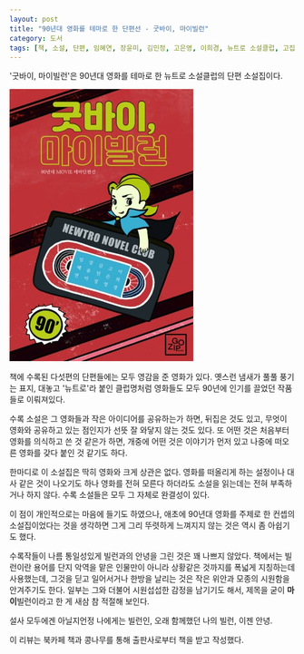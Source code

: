 ```yaml
---
layout: post
title: "90년대 영화를 테마로 한 단편선 - 굿바이, 마이빌런"
category: 도서
tags: [책, 소설, 단편, 임혜연, 장윤미, 김민정, 고은영, 이희경, 뉴트로 소설클럽, 고집북스, 북카페 책과 콩나무, 서평]
---
```


'굿바이, 마이빌런'은
90년대 영화를 테마로 한 뉴트로 소설클럽의 단편 소설집이다.

![표지](/images/goodbye-my-villain-book-h480.jpg)

책에 수록된 다섯편의 단편들에는 모두 영감을 준 영화가 있다.
옛스런 냄새가 풀풀 풍기는 표지, 대놓고 '뉴트로'라 붙인 클럽명처럼
영화들도 모두 90년에 인기를 끌었던 작품들로 이뤄져있다.

수록 소설은 그 영화들과 작은 아이디어를 공유하는가 하면,
뒤집은 것도 있고,
무엇이 영화와 공유하고 있는 점인지가 선뜻 잘 와닿지 않는 것도 있다.
또 어떤 것은 처음부터 영화를 의식하고 쓴 것 같은가 하면,
개중에 어떤 것은 이야기가 먼저 있고 나중에 떠오른 영화를 갖다 붙인 것 같기도 하다.

한마디로 이 소설집은 딱히 영화와 크게 상관은 없다.
영화를 떠올리게 하는 설정이나 대사 같은 것이 나오기도 하나
영화를 전혀 모른다 하더라도 소설을 읽는데는 전혀 부족하거나 하지 않다.
수록 소설들은 모두 그 자체로 완결성이 있다.

이 점이 개인적으로는 마음에 들기도 하였으나,
애초에 90년대 영화를 주제로 한 컨셉의 소설집이었다는 것을 생각하면
그게 그리 뚜렷하게 느껴지지 않는 것은 ﻿역시 좀 아쉽기도 했다.

수록작들이 나름 통일성있게 빌런과의 안녕을 그린 것은 꽤 나쁘지 않았다.
책에서는 빌런이란 용어를 단지 악역을 맡은 인물만이 아니라 상황같은 것까지를 폭넓게 지칭하는데 사용했는데,
그것을 딛고 일어서거나 한방을 날리는 것은 작은 위안과 모종의 시원함을 안겨주기도 한다.
일부는 그와 더불어 시원섭섭한 감정을 남기기도 해서,
제목을 굳이 **마이**빌런이라고 한 게 새삼 참 적절해 보인다.

설사 모두에겐 아닐지언정 나에게는 빌런인,
오래 함께했던 나의 빌런, ﻿이젠 안녕.



<div class="im im-info">
이 리뷰는 북카페 책과 콩나무를 통해 출판사로부터 책을 받고 작성했다.
</div>

